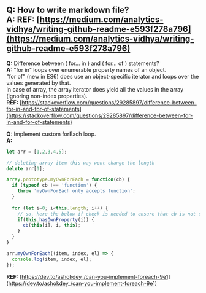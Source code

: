 **Q:** How to write markdown file?  
**A:** **REF:** [https://medium.com/analytics-vidhya/writing-github-readme-e593f278a796](https://medium.com/analytics-vidhya/writing-github-readme-e593f278a796)
---
**Q:** Difference between ( for... in ) and ( for... of ) statements?  
**A:** "for in" loops over enumerable property names of an object.  
"for of" (new in ES6) does use an object-specific iterator and loops over the values generated by that.  
In case of array, the array iterator does yield all the values in the array (ignoring non-index properties).  
**REF:** [https://stackoverflow.com/questions/29285897/difference-between-for-in-and-for-of-statements](https://stackoverflow.com/questions/29285897/difference-between-for-in-and-for-of-statements)

**Q:** Implement custom forEach loop.  
**A:**  

```js
let arr = [1,2,3,4,5];

// deleting array item this way wont change the length  
delete arr[1];

Array.prototype.myOwnForEach = function(cb) {
  if (typeof cb !== 'function') {
    throw 'myOwnForEach only accepts function';
  }
  
  for (let i=0; i<this.length; i++) {
    // so, here the below if check is needed to ensure that cb is not called with the index which is not present in the array.
    if(this.hasOwnProperty(i)) {
      cb(this[i], i, this);
    }
  }
}

arr.myOwnForEach((item, index, el) => {
  console.log(item, index, el);
});
```
**REF:** [https://dev.to/ashokdey_/can-you-implement-foreach-9e1](https://dev.to/ashokdey_/can-you-implement-foreach-9e1)

